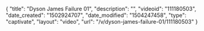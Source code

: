 {
    "title": "Dyson James   Failure 01",
    "description": "",
    "videoid": "111180503",
    "date_created": "1502924707",
    "date_modified": "1504247458",
    "type": "captivate",
    "layout": "video",
    "url": "\/v\/dyson-james-failure-01\/111180503"
}